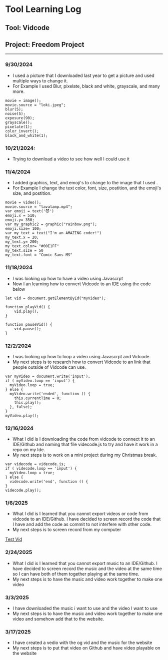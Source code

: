 # Tool Learning Log

## Tool: **Vidcode**

## Project: **Freedom Project**

---

### 9/30/2024
* I used a picture that I downloaded last year to get a picture and used multiple ways to change it.
* For Example I used Blur, pixelate, black and white, grayscale, and many more.

```
movie = image();
movie.source = "loki.jpeg";
blur(5);
noise(5);
exposure(90);
grayscale();
pixelate(1);
color_invert();
black_and_white(1);
```

### 10/21/2024:
* Trying to download a video to see how well I could use it

### 11/4/2024
* I added graphics, text, and emoji's to change to the image that I used . 
* For Example I change the text color, font, size, postition, and the emoji's size, and postition.

```
movie = video();
movie.source = "lavalamp.mp4";
var emoji = text('😈')
emoji.x = 510;
emoji.y= 350;
var my_graphic2 = graphic("rainbow.png");
emoji.size= 100;
var my_text = text("I'm an AMAZING coder!")
my_text.x = 20;
my_text.y= 200;
my_text.color= "#00E1FF"
my_text.size = 50
my_text.font = "Comic Sans MS"
```


### 11/18/2024
* I was looking up how to have a video using Javascrpt
* Now I an learning how to convert Vidcode to an IDE using the code below

```
let vid = document.getElementById("myVideo");

function playVid() {
    vid.play();
}

function pauseVid() {
    vid.pause();
}
```

### 12/2/2024
* I was looking up how to loop a video using Javascrpt and Vidcode.
* My next steps is to research how to convert Vidcode to an link that people outside of Vidcode can use.


```
var myVideo = document.write('input');
if ( myVideo.loop == 'input') { 
  myVideo.loop = true;
} else { 
  myVideo.write('ended', function () {
    this.currentTime = 0;
    this.play();
  }, false);
}
myVideo.play();
```

### 12/16/2024
* What I did is I downloading the code from vidcode to connect it to an IDE/Github and naming that file videcode.js to try and have it work in a repo on my Ide.
*  My next steps is to work on a mini project during my Christmas break.

```
var videcode = videcode.js;
if ( videcode.loop == 'input') { 
  myVideo.loop = true;
} else { 
  videcode.write('end', function () {
}
videcode.play();
```

### 1/6/2025
* What I did is I learned that you cannot export videos or code from vidcode to an IDE/Github. I have decided to screen record the code that I have and add the code as commit to not interfere with other code.
* My next steps is to screen record from my computer

[Test Vid](SeanManeana.webm)

### 2/24/2025
* What I did is I learned that you cannot export music to an IDE/Github. I have decided to screen record the music and the video at the same time so I can have both of them together playing at the same time.
* My next steps is to have the music and video work together to make one video

### 3/3/2025
* I have downloaded the music i want to use and the video I want to use
* My next steps is to have the music and video work together to make one video and somehow add that to the website.

### 3/17/2025
* I have created a vedio with the og vid and the music for the website
* My next steps is to put that video on Github and have video playable on the website
